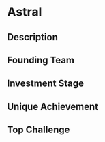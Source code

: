 # Astral
## Description
## Founding Team
## Investment Stage
## Unique Achievement
## Top Challenge
